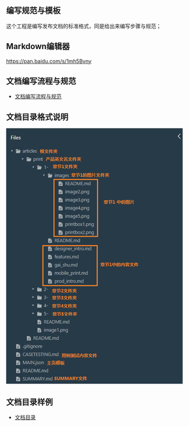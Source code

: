## 编写规范与模板

这个工程是编写发布文档的标准格式，同是给出来编写步骤与规范；

## Markdown编辑器

https://pan.baidu.com/s/1mh5Bvny

## 文档编写流程与规范

* [文档编写流程与规范](articles/1-/guide.md)

## 文档目录格式说明

![](/articles/1-/images/catalog.png)


## 文档目录样例

* [文档目录](SUMMARY.md)




